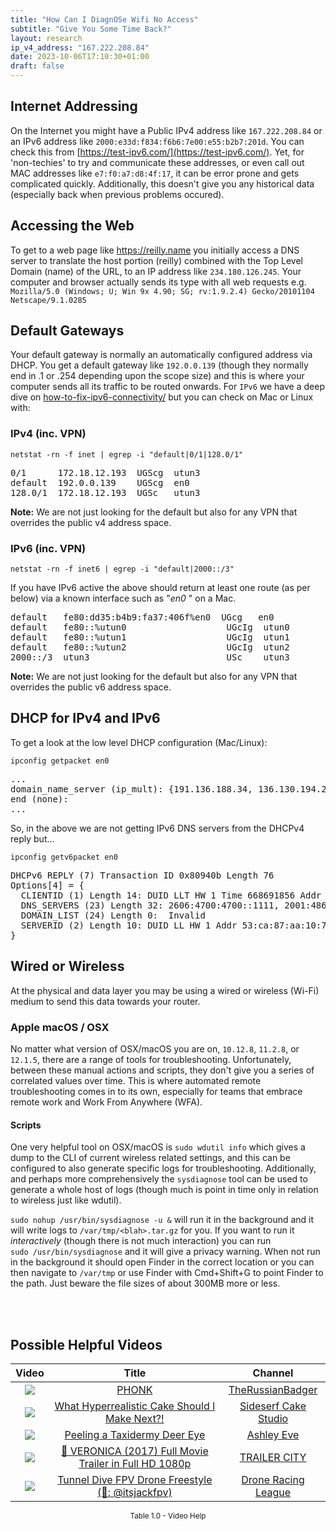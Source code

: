 ```yaml
---
title: "How Can I DiagnOSe Wifi No Access"
subtitle: "Give You Some Time Back?"
layout: research
ip_v4_address: "167.222.208.84"
date: 2023-10-06T17:10:30+01:00
draft: false
---
```


## Internet Addressing
On the Internet you might have a Public IPv4 address like ```167.222.208.84``` or an IPv6 address like ```2000:e33d:f834:f6b6:7e00:e55:b2b7:201d```. You can check this from [https://test-ipv6.com/](https://test-ipv6.com/). Yet, for 'non-techies' to try and communicate these addresses, or even call out MAC addresses like ```e7:f0:a7:d8:4f:17```, it can be error prone and gets complicated quickly. Additionally, this doesn't give you any historical data (especially back when previous problems occured).

## Accessing the Web
To get to a web page like https://reilly.name you initially access a DNS server to translate the host portion (reilly) combined with the Top Level Domain (name) of the URL, to an IP address like ```234.180.126.245```. Your computer and browser actually sends its type with all web requests e.g. <br>```Mozilla/5.0 (Windows; U; Win 9x 4.90; SG; rv:1.9.2.4) Gecko/20101104 Netscape/9.1.0285```

## Default Gateways
Your default gateway is normally an automatically configured address via DHCP. You get a default gateway like ```192.0.0.139``` (though they normally end in .1 or .254 depending upon the scope size) and this is where your computer sends all its traffic to be routed onwards. For ```IPv6``` we have a deep dive on [how-to-fix-ipv6-connectivity/](/blog/how-to-fix-ipv6-connectivity/) but you can check on Mac or Linux with:

### IPv4 (inc. VPN)
```netstat -rn -f inet | egrep -i "default|0/1|128.0/1"```

<pre>
0/1      172.18.12.193  UGScg  utun3
default  192.0.0.139    UGScg  en0
128.0/1  172.18.12.193  UGSc   utun3</pre>

**Note:** We are not just looking for the default but also for any VPN that overrides the public v4 address space.

### IPv6 (inc. VPN)
```netstat -rn -f inet6 | egrep -i "default|2000::/3"```

If you have IPv6 active the above should return at least one route (as per below) via a known interface such as "_en0_ " on a Mac. 

<pre>
default   fe80:dd35:b4b9:fa37:406f%en0  UGcg   en0
default   fe80::%utun0                   UGcIg  utun0
default   fe80::%utun1                   UGcIg  utun1
default   fe80::%utun2                   UGcIg  utun2
2000::/3  utun3                          USc    utun3</pre>

**Note:** We are not just looking for the default but also for any VPN that overrides the public v6 address space.

## DHCP for IPv4 and IPv6

To get a look at the low level DHCP configuration (Mac/Linux): 

```ipconfig getpacket en0```

<pre>
...
domain_name_server (ip_mult): {191.136.188.34, 136.130.194.216}
end (none):
...</pre>

So, in the above we are not getting IPv6 DNS servers from the DHCPv4 reply but...

```ipconfig getv6packet en0```

<pre>
DHCPv6 REPLY (7) Transaction ID 0x80940b Length 76
Options[4] = {
  CLIENTID (1) Length 14: DUID LLT HW 1 Time 668691856 Addr e7:f0:a7:d8:4f:17
  DNS_SERVERS (23) Length 32: 2606:4700:4700::1111, 2001:4860:4860::8844
  DOMAIN_LIST (24) Length 0:  Invalid
  SERVERID (2) Length 10: DUID LL HW 1 Addr 53:ca:87:aa:10:79
}</pre>

## Wired or Wireless
At the physical and data layer you may be using a wired or wireless (Wi-Fi) medium to send this data towards your router. 

### Apple macOS / OSX
No matter what version of OSX/macOS you are on, ```10.12.8```, ```11.2.8```, or ```12.1.5```, there are a range of tools for troubleshooting. Unfortunately, between these manual actions and scripts, they don't give you a series of correlated values over time. This is where automated remote troubleshooting comes in to its own, especially for teams that embrace remote work and Work From Anywhere (WFA).

#### Scripts
One very helpful tool on OSX/macOS is ```sudo wdutil info``` which gives a dump to the CLI of current wireless related settings, and this can be configured to also generate specific logs for troubleshooting. Additionally, and perhaps more comprehensively the ```sysdiagnose``` tool can be used to generate a whole host of logs (though much is point in time only in relation to wireless just like wdutil).

```sudo nohup /usr/bin/sysdiagnose -u &``` will run it in the background and it will write logs to ```/var/tmp/<blah>.tar.gz``` for you. If you want to run it *interactively* (though there is not much interaction) you can run<br>```sudo /usr/bin/sysdiagnose``` and it will give a privacy warning. When not run in the background it should open Finder in the correct location or you can then navigate to ```/var/tmp``` or use Finder with Cmd+Shift+G to point Finder to the path. Just beware the file sizes of about 300MB more or less.

<br><br>
## Possible Helpful Videos

<link href="/plugins/lity/css/lity.min.css" rel="stylesheet">
<script src="/plugins/lity/js/lity.min.js"></script>
<div class="table1-start"></div>

|Video | Title | Channel |
| :---: | :---: | :---: |
|<a href="https://www.youtube.com/watch?v=rfYiMeLMqxs" data-lity><img src="https://i.ytimg.com/vi/rfYiMeLMqxs/default.jpg" class="img-fluid"></a>|<a href="https://www.youtube.com/watch?v=rfYiMeLMqxs" data-lity>PHONK</a>|<a target="_blank" href="https://www.youtube.com/channel/UCWzLmNWhgeh3h1j-M-Isy0g" >TheRussianBadger</a>|
|<a href="https://www.youtube.com/watch?v=kzPiRtGL9Sw" data-lity><img src="https://i.ytimg.com/vi/kzPiRtGL9Sw/default.jpg" class="img-fluid"></a>|<a href="https://www.youtube.com/watch?v=kzPiRtGL9Sw" data-lity>What Hyperrealistic Cake Should I Make Next?!</a>|<a target="_blank" href="https://www.youtube.com/channel/UChKQYI9z5rO_sdNjhwyyjSg" >Sideserf Cake Studio</a>|
|<a href="https://www.youtube.com/watch?v=QUVo4WBzg7Y" data-lity><img src="https://i.ytimg.com/vi/QUVo4WBzg7Y/default.jpg" class="img-fluid"></a>|<a href="https://www.youtube.com/watch?v=QUVo4WBzg7Y" data-lity>Peeling a Taxidermy Deer Eye</a>|<a target="_blank" href="https://www.youtube.com/channel/UCew_Z2y_q9JcH4yQmLZ-YWA" >Ashley Eve</a>|
|<a href="https://www.youtube.com/watch?v=lQW5I5tCy28" data-lity><img src="https://i.ytimg.com/vi/lQW5I5tCy28/default.jpg" class="img-fluid"></a>|<a href="https://www.youtube.com/watch?v=lQW5I5tCy28" data-lity>🎥 VERONICA (2017)   Full Movie Trailer in Full HD   1080p</a>|<a target="_blank" href="https://www.youtube.com/channel/UCM1LVD5a5509fzL-4khritA" >TRAILER CITY</a>|
|<a href="https://www.youtube.com/watch?v=PXYQWWKeGzM" data-lity><img src="https://i.ytimg.com/vi/PXYQWWKeGzM/default.jpg" class="img-fluid"></a>|<a href="https://www.youtube.com/watch?v=PXYQWWKeGzM" data-lity>Tunnel Dive   FPV Drone Freestyle (🎥:​ @itsjackfpv)</a>|<a target="_blank" href="https://www.youtube.com/channel/UCiVmHW7d57ICmEf9WGIp1CA" >Drone Racing League</a>|

<center><small>Table 1.0 - Video Help</small></center>
 <br>
<div class="table1-end"></div>
<script type="text/javascript">
(function() {
    $('div.table1-start').nextUntil('div.table1-end', 'table').addClass('table thead-dark table-striped table-responsive rounded').attr('id', 't1');
    $('#t1').find('thead').addClass('thead-dark');
})();
</script>
